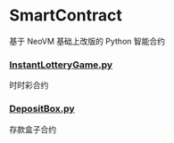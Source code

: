 # SmartContract
基于 NeoVM 基础上改版的 Python 智能合约



### [InstantLotteryGame.py](./InstantLotteryGame.py)

时时彩合约



### [DepositBox.py](./DepositBox.py)

存款盒子合约

